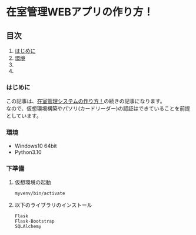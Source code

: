 # 在室管理WEBアプリの作り方！


## 目次
1. [はじめに]()
1. [環境](#環境)
1.
1.

### はじめに
この記事は、[在室管理システムの作り方！](./001_AccessManegementSystem.md)の続きの記事になります。<br>
なので、仮想環境構築やパソリ(カードリーダー)の認証はできていることを前提としています。<br>

### 環境
  * Windows10 64bit
  * Python3.10

### 下準備
  1. 仮想環境の起動
      ```
      myvenv/bin/activate
      ```
  2. 以下のライブラリのインストール<br>
      ```
      Flask
      Flask-Bootstrap
      SQLAlchemy
      ```

